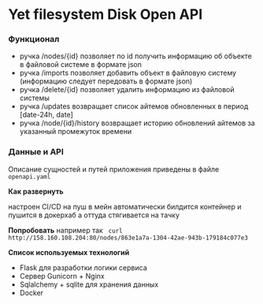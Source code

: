 # Yet filesystem Disk Open API

### Функционал

- ручка /nodes/{id} позволяет по id получить информацию об объекте в файловой системе в формате json
- ручка /imports позволяет добавить объект в файловую систему (информацию следует передовать в формате json)
- ручка /delete/{id} позволяет удалить информацию из файловой системы
- ручка /updates возвращает список айтемов обновленных в период [date-24h, date]
- ручка /node/{id}/history возвращает историю обновлений айтемов за указанный промежуток времени

### Данные и API
Описание сущностей и путей приложения приведены в файле ```openapi.yaml```


**Как развернуть**

настроен CI/CD на пуш в мейн
автоматически билдится контейнер и пушится в докерхаб а оттуда стягивается на тачку

**Попробовать**
например так
``` curl http://158.160.108.204:80/nodes/863e1a7a-1304-42ae-943b-179184c077e3```

**Список используемых технологий**
- Flask для разработки логики сервиса
- Сервер Gunicorn + Nginx
- Sqlalchemy + sqlite для хранения данных
- Docker
